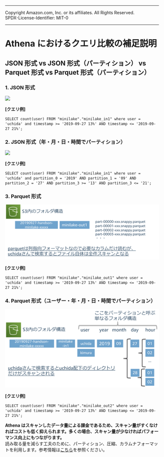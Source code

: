------------------------------------------------------------------------------------
Copyright <first-edit-year> Amazon.com, Inc. or its affiliates. All Rights Reserved.  
SPDX-License-Identifier: MIT-0

------------------------------------------------------------------------------------


# Athena におけるクエリ比較の補足説明
## JSON 形式 vs JSON 形式（パーティション） vs Parquet 形式 vs Parquet 形式（パーティション）

### 1. JSON 形式

  <img src="images/JSON_nopartition.png">

 **[クエリ例]**
 
 ```
 SELECT count(user) FROM "minilake"."minilake_in1" where user = 'uchida' and timestamp >= '2019-09-27 13%' AND timestamp <= '2019-09-27 21%';
 ```
 
    
### 2. JSON 形式（年・月・日・時間でパーティション）

  <img src="images/JSON_partition.png">

 **[クエリ例]**
 
 ```
 SELECT count(user) FROM "minilake"."minilake_in1" where user = 'uchida' and partition_0 = '2019' AND partition_1 = '09' AND partition_2 = '27' AND partition_3 >= '13' AND partition_3 <= '21';
 ```
 
      
### 3. Parquet 形式

  <img src="images/Parquet_nopartition.png">

  
  **[クエリ例]**
 
 ```
 SELECT count(user) FROM "minilake"."minilake_out1" where user = 'uchida' and timestamp >= '2019-09-27 13%' AND timestamp <= '2019-09-27 21%';
 ```


### 4. Parquet 形式（ユーザー・年・月・日・時間でパーティション）

  <img src="images/Parquet_partition.png">
  
  **[クエリ例]**
 
 ```
 SELECT count(user) FROM "minilake"."minilake_out2" where user = 'uchida' and timestamp >= '2019-09-27 13%' AND timestamp <= '2019-09-27 21%';
 ```

**Athena はスキャンしたデータ量による課金であるため、スキャン量がすくなければコストも低く抑えられます。多くの場合、スキャン量が少なければパフォーマンス向上にもつながります。**  
 読み取る量を減らす工夫のために、パーティション、圧縮、カラムナフォーマットを利用します。参考情報は[こちら](https://aws.amazon.com/jp/blogs/news/top-10-performance-tuning-tips-for-amazon-athena/)を参照ください。


